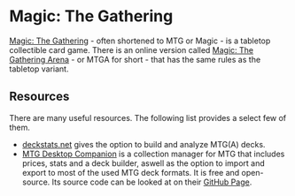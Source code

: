 # Magic: The Gathering

[Magic: The Gathering](https://magic.wizards.com) - often shortened to MTG or Magic - is a tabletop
collectible card game.
There is an online version called [Magic: The Gathering Arena](https://magic.wizards.com/mtgarena) -
or MTGA for short - that has the same rules as the tabletop variant.

## Resources

There are many useful resources.
The following list provides a select few of them.

- [deckstats.net](https://deckstats.net/) gives the option to build and analyze MTG(A) decks.
- [MTG Desktop Companion](https://www.mtgcompanion.org/) is a collection manager for MTG that
  includes prices, stats and a deck builder, aswell as the option to import and export to most of
  the used MTG deck formats.
  It is free and open-source.
  Its source code can be looked at on their
  [GitHub Page](https://github.com/nicho92/MtgDesktopCompanion).
